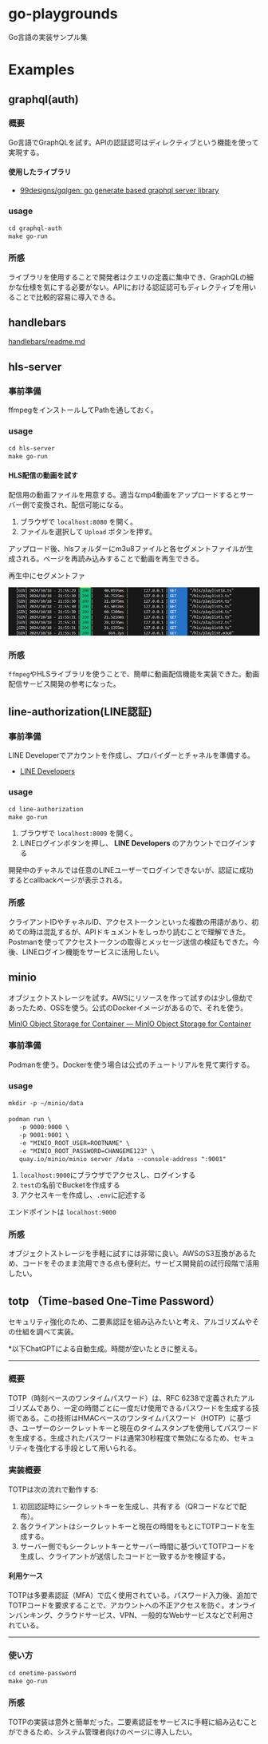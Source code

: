 # go-playgrounds

Go言語の実装サンプル集

# Examples

## graphql(auth)

### 概要

Go言語でGraphQLを試す。APIの認証認可はディレクティブという機能を使って実現する。


#### 使用したライブラリ

- [99designs/gqlgen: go generate based graphql server library](https://github.com/99designs/gqlgen)

### usage

```
cd graphql-auth
make go-run
```

### 所感

ライブラリを使用することで開発者はクエリの定義に集中でき、GraphQLの細かな仕様を気にする必要がない。APIにおける認証認可もディレクティブを用いることで比較的容易に導入できる。


## handlebars

[handlebars/readme.md](./handlebars/readme.md)

## hls-server

### 事前準備

ffmpegをインストールしてPathを通しておく。

### usage

```
cd hls-server
make go-run
```

#### HLS配信の動画を試す

配信用の動画ファイルを用意する。適当なmp4動画をアップロードするとサーバー側で変換され、配信可能になる。

1. ブラウザで `localhost:8080` を開く。
2. ファイルを選択して `Upload` ボタンを押す。

アップロード後、hlsフォルダーにm3u8ファイルと各セグメントファイルが生成される。ページを再読み込みすることで動画を再生できる。

再生中にセグメントファ

![リクエストの様子](readme/images/image-1.png)

### 所感

`ffmpeg`やHLSライブラリを使うことで、簡単に動画配信機能を実装できた。動画配信サービス開発の参考になった。

## line-authorization(LINE認証)

### 事前準備


LINE Developerでアカウントを作成し、プロバイダーとチャネルを準備する。

- [LINE Developers](https://developers.line.biz/ja/)

### usage

```
cd line-authorization
make go-run
```

1. ブラウザで `localhost:8009` を開く。
2. LINEログインボタンを押し、 **LINE Developers** のアカウントでログインする

開発中のチャネルでは任意のLINEユーザーでログインできないが、認証に成功するとcallbackページが表示される。

### 所感

クライアントIDやチャネルID、アクセストークンといった複数の用語があり、初めての時は混乱するが、APIドキュメントをしっかり読むことで理解できた。Postmanを使ってアクセストークンの取得とメッセージ送信の検証もできた。今後、LINEログイン機能をサービスに活用したい。


## minio

オブジェクトストレージを試す。AWSにリソースを作って試すのは少し億劫であったため、OSSを使う。公式のDockerイメージがあるので、それを使う。

[MinIO Object Storage for Container — MinIO Object Storage for Container](https://min.io/docs/minio/container/index.html)

### 事前準備

Podmanを使う。Dockerを使う場合は公式のチュートリアルを見て実行する。

### usage

```
mkdir -p ~/minio/data

podman run \
   -p 9000:9000 \
   -p 9001:9001 \
   -e "MINIO_ROOT_USER=ROOTNAME" \
   -e "MINIO_ROOT_PASSWORD=CHANGEME123" \
   quay.io/minio/minio server /data --console-address ":9001"
```

1. `localhost:9000`にブラウザでアクセスし、ログインする
2. `test`の名前でBucketを作成する
3. アクセスキーを作成し、`.env`に記述する

エンドポイントは `localhost:9000`

### 所感

オブジェクトストレージを手軽に試すには非常に良い。AWSのS3互換があるため、コードをそのまま流用できる点も便利だ。サービス開発前の試行段階で活用したい。


## totp （Time-based One-Time Password）

セキュリティ強化のため、二要素認証を組み込みたいと考え、アルゴリズムやその仕組を調べて実装。


*以下ChatGPTによる自動生成。時間が空いたときに整える。

---

### 概要

TOTP（時刻ベースのワンタイムパスワード）は、RFC 6238で定義されたアルゴリズムであり、一定の時間ごとに一度だけ使用できるパスワードを生成する技術である。この技術はHMACベースのワンタイムパスワード（HOTP）に基づき、ユーザーのシークレットキーと現在のタイムスタンプを使用してパスワードを生成する。生成されたパスワードは通常30秒程度で無効になるため、セキュリティを強化する手段として用いられる。

### 実装概要


TOTPは次の流れで動作する:

1. 初回認証時にシークレットキーを生成し、共有する（QRコードなどで配布）。
2. 各クライアントはシークレットキーと現在の時間をもとにTOTPコードを生成する。
3. サーバー側でもシークレットキーとサーバー時間に基づいてTOTPコードを生成し、クライアントが送信したコードと一致するかを検証する。

#### 利用ケース

TOTPは多要素認証（MFA）で広く使用されている。パスワード入力後、追加でTOTPコードを要求することで、アカウントへの不正アクセスを防ぐ。オンラインバンキング、クラウドサービス、VPN、一般的なWebサービスなどで利用されている。

---

### 使い方

```
cd onetime-password
make go-run
```

### 所感

TOTPの実装は意外と簡単だった。二要素認証をサービスに手軽に組み込むことができるため、システム管理者向けのページに導入したい。

